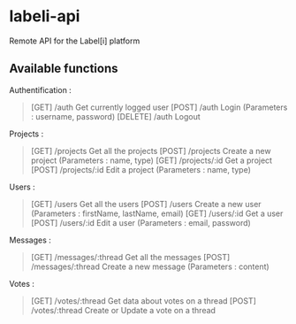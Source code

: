 labeli-api
==========

Remote API for the Label[i] platform

Available functions
-------------------

Authentification :
> [GET]    /auth              Get currently logged user
> [POST]   /auth              Login (Parameters : username, password)
> [DELETE] /auth              Logout

Projects :
> [GET]    /projects          Get all the projects
> [POST]   /projects          Create a new project (Parameters : name, type)
> [GET]    /projects/:id      Get a project
> [POST]   /projects/:id      Edit a project (Parameters : name, type)

Users :
> [GET]    /users             Get all the users
> [POST]   /users             Create a new user (Parameters : firstName, lastName, email)
> [GET]    /users/:id         Get a user
> [POST]   /users/:id         Edit a user (Parameters : email, password)

Messages :
> [GET]    /messages/:thread  Get all the messages
> [POST]   /messages/:thread  Create a new message (Parameters : content)

Votes :
> [GET]    /votes/:thread     Get data about votes on a thread
> [POST]   /votes/:thread     Create or Update a vote on a thread